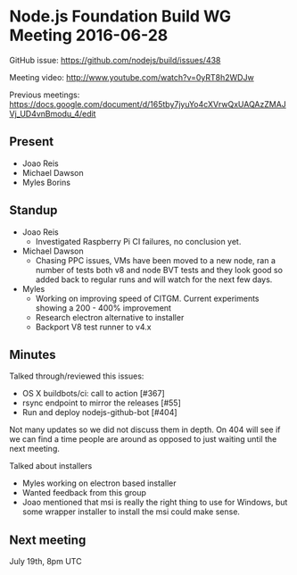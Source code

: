 # Node.js Foundation Build WG Meeting 2016-06-28

GitHub issue: https://github.com/nodejs/build/issues/438

Meeting video: http://www.youtube.com/watch?v=0yRT8h2WDJw

Previous meetings: https://docs.google.com/document/d/165tby7jyuYo4cXVrwQxUAQAzZMAJVj_UD4vnBmodu_4/edit


## Present

* Joao Reis
* Michael Dawson
* Myles Borins

## Standup

* Joao Reis
  * Investigated Raspberry Pi CI failures, no conclusion yet.
* Michael Dawson
  * Chasing PPC issues, VMs have been moved to a new node,
    ran a number of tests both v8 and node BVT tests and
    they look good so added back to regular runs and will
    watch for the next few days.
* Myles
  * Working on improving speed of CITGM. Current experiments
    showing a 200 - 400% improvement
  * Research electron alternative to installer
  * Backport V8 test runner to v4.x


## Minutes

Talked through/reviewed this issues:

 * OS X buildbots/ci: call to action [#367]
 * rsync endpoint to mirror the releases [#55]
 * Run and deploy nodejs-github-bot [#404]

Not many updates so we did not discuss them in depth.  On 404 will
see if we can find a time people are around as opposed to just
waiting until the next meeting.

Talked about installers
  * Myles working on electron based installer
  * Wanted feedback from this group
  * Joao mentioned that msi is really the right thing to use for Windows,
    but some wrapper installer to install the msi could make sense.

## Next meeting
July 19th, 8pm UTC
